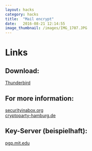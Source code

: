 ```yaml
---
layout: hacks
category: hacks
title:  "Mail encrypt"
date:   2016-08-21 12:14:55
image_thumbnail: /images/IMG_1707.JPG
---
```



# Links

## Download:  
[Thunderbird][4]

## For more information:  
[securityinabox.org][1]  
[cryptoparty-hamburg.de][2]

## Key-Server (beispielhaft):  
[pgp.mit.edu][3]


[1]: https://securityinabox.org
[2]: https://slides.cryptoparty-hamburg.de
[3]: https://pgp.mit.edu/
[4]: https://www.mozilla.org/en-US/thunderbird/all/
